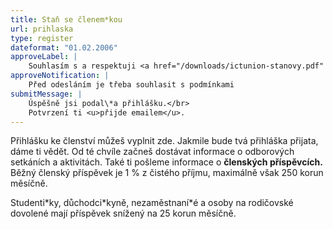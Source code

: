 ```yaml
---
title: Staň se členem*kou
url: prihlaska
type: register
dateformat: "01.02.2006"
approveLabel: |
    Souhlasím s a respektuji <a href="/downloads/ictunion-stanovy.pdf" target="_blank">stanovy</a> Odborové organizace pracujících v ICT.
approveNotification: |
    Před odesláním je třeba souhlasit s podmínkami
submitMessage: |
    Úspěšně jsi podal\*a přihlášku.</br>
    Potvrzení ti <u>přijde emailem</u>.
---
```

Přihlášku ke členství můžeš vyplnit zde. Jakmile bude tvá přihláška přijata, dáme ti vědět.
Od té chvíle začneš dostávat informace o odborových setkáních a aktivitách.
Také ti pošleme informace o **členských příspěvcích.**
Běžný členský příspěvek je 1 % z čistého příjmu, maximálně však 250 korun měsíčně.

Studenti\*ky, důchodci\*kyně, nezaměstnaní\*é a osoby na rodičovské dovolené mají příspěvek snížený na 25 korun měsíčně.
